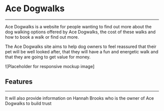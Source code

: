 # Ace Dogwalks
---

Ace Dogwalks is a website for people wanting to find out more about the dog walking options offered by Ace Dogwalks, the cost of these walks and how to book a walk or find out more.

The Ace Dogwalks site aims to help dog owners to feel reassured that their pet will be well looked after, that they will have a fun and energetic walk and that they are going to get value for money.

![Placeholder for responsive mockup image]


## Features
---




It will also provide information on Hannah Brooks who is the owner of Ace Dogwalks to build trust 
